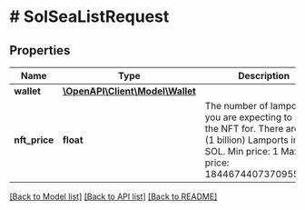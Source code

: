 # # SolSeaListRequest

## Properties

Name | Type | Description | Notes
------------ | ------------- | ------------- | -------------
**wallet** | [**\OpenAPI\Client\Model\Wallet**](Wallet.md) |  |
**nft_price** | **float** | The number of lamports you are expecting to sell the NFT for.  There are 1e9 (1 billion) Lamports in a SOL.    Min price: 1   Max price: 18446744073709551615 |

[[Back to Model list]](../../README.md#models) [[Back to API list]](../../README.md#endpoints) [[Back to README]](../../README.md)
